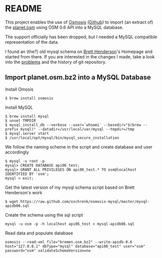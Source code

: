 # README #

This project enables the use of [Osmosis](http://wiki.openstreetmap.org/wiki/Osmosis) ([Github](https://github.com/openstreetmap/osmosis)) to import (an extract of) the [planet.osm](http://wiki.openstreetmap.org/wiki/Planet.osm) using OSM 0.6 API into a MySQL database.

The support officially has been dropped, but I needed a MySQL compatible representation of the data.

I found an (the?) old mysql schema on [Brett Henderson](https://github.com/brettch)'s Homepage and started from there. If you are interested in the changes I made, take a look into the [problems](PROBLEMS.md) and the history of git repository.

## Import planet.osm.bz2 into a MySQL Database ##

Install Omosis

	$ brew install osmosis

Install MySQL

	$ brew install mysql
	$ unset TMPDIR
    $ mysql_install_db --verbose --user=`whoami` --basedir="$(brew --prefix mysql)" --datadir=/usr/local/var/mysql --tmpdir=/tmp
	$ mysql.server start
    $ /usr/local/opt/mysql/bin/mysql_secure_installation

We follow the naming scheme in the script and create database and user accordingly

	$ mysql -u root -p
	mysql> CREATE DATABASE api06_test;
	mysql> GRANT ALL PRIVILEGES ON api06_test.* TO osm@localhost IDENTIFIED BY 'osm';
	mysql > exit;

Get the latest version of my mysql schema script based on Brett Henderson's work

	$ wget https://raw.github.com/oschrenk/osmosis-mysql/master/mysql-apidb06.sql

Create the schema using the sql script

	mysql -u osm -p -h localhost api06_test < mysql-apidb06.sql

Read data and populate database

	osmosis --read-xml file="bremen.osm.bz2" --write-apidb-0.6 host="127.0.0.1" dbType="mysql" database="api06_test" user="osm" password="osm" validateSchemaVersion=no
